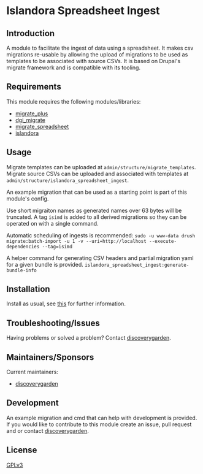 # Islandora Spreadsheet Ingest

## Introduction

A module to facilitate the ingest of data using a spreadsheet.
It makes csv migrations re-usable by allowing the upload of migrations to be
used as templates to be associated with source CSVs.
It is based on Drupal's migrate framework and is compatible with its
tooling.

## Requirements

This module requires the following modules/libraries:

* [migrate_plus](https://www.drupal.org/project/migrate_plus)
* [dgi_migrate](https://github.com/discoverygarden/dgi_migrate)
* [migrate_spreadsheet](https://www.drupal.org/project/migrate_spreadsheet)
* [islandora](https://github.com/Islandora/islandora/tree/8.x-1.x)

## Usage

Migrate templates can be uploaded at `admin/structure/migrate_templates`.
Migrate source CSVs can be uploaded and associated with templates at
`admin/structure/islandora_spreadsheet_ingest`.

An example migration that can be used as a starting point is part of this
module's config.

Use short migraiton names as generated names over 63 bytes will be truncated.
A tag `isimd` is added to all derived migrations so they can be operated on
with a single command.

Automatic scheduling of ingests is recommended:
`sudo -u www-data drush migrate:batch-import -u 1 -v --uri=http://localhost --execute-dependencies --tag=isimd`

A helper command for generating CSV headers and partial migration yaml for a
given bundle is provided.
`islandora_spreadsheet_ingest:generate-bundle-info`

## Installation

Install as usual, see
[this](https://drupal.org/documentation/install/modules-themes/modules-8) for
further information.

## Troubleshooting/Issues

Having problems or solved a problem? Contact
[discoverygarden](http://support.discoverygarden.ca).

## Maintainers/Sponsors

Current maintainers:

* [discoverygarden](http://www.discoverygarden.ca)

## Development

An example migration and cmd that can help with development is provided.
If you would like to contribute to this module create an issue, pull request
and or contact
[discoverygarden](http://support.discoverygarden.ca).

## License

[GPLv3](http://www.gnu.org/licenses/gpl-3.0.txt)
